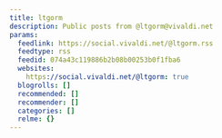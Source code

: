 ```yaml
---
title: ltgorm
description: Public posts from @ltgorm@vivaldi.net
params:
  feedlink: https://social.vivaldi.net/@ltgorm.rss
  feedtype: rss
  feedid: 074a43c119886b2b08b00253b0f1fba6
  websites:
    https://social.vivaldi.net/@ltgorm: true
  blogrolls: []
  recommended: []
  recommender: []
  categories: []
  relme: {}
---
```

